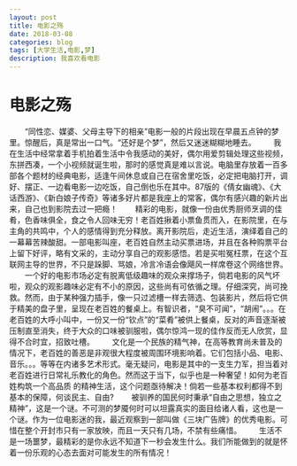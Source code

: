 ```yaml
---
layout: post
title: 电影之殇
date: 2018-03-08
categories: blog
tags: [大学生活,电影,梦]
description: 我喜欢看电影
---
```


# 电影之殇
&emsp;&emsp;“同性恋、媒婆、父母主导下的相亲”电影一般的片段出现在早晨五点钟的梦里。惊醒后，真是常出一口气。“还好是个梦”，然后又迷迷糊糊地睡去。
&emsp;&emsp;我在生活中经常拿着手机拍着生活中令我感动的美好，偶尔用爱剪辑处理这些视频，东拼西凑，一个小视频就诞生啦，那时的感觉真是难以言说。电脑里存放着一百多部各个题材的经典电影，适逢午间休息或自己在宿舍里吃饭，必定把电脑打开，调好、摆正、一边看电影一边吃饭，自己倒也乐在其中。87版的《倩女幽魂》、《大话西游》、《新白娘子传奇》等诸多好片都是我座上的常客，偶尔有感兴趣的新片出来，自己也到影院去过一把瘾！
&emsp;&emsp;精彩的电影，就像一份由优秀厨师烹调的佳肴，色香味俱全，食之令人回味无穷！老百姓揪着小票鱼贯而入，在影院里，在与主角的共鸣中，个人的感情得到充分释放。离开影院后，走近生活，演绎着自己的一幕幕苦辣酸甜。一部电影叫座，老百姓自然主动买票进场，并且在各种购票平台上留下好评，略有文采的，主动分享自己的观影感悟。若是买啦冤枉票，在这个互联网主导的世界，不只是跺脚、骂娘，冷言冷语会像飓风一样席卷这个网络世界。
&emsp;&emsp;一个好的电影市场必定有脱离低级趣味的观众来撑场子，倘若电影的风气坏啦，观众的观影趣味必定有不小的原因，这些尚有可依循之理。仔细深究，尚可挽救。然而，由于某种强力插手，像一只过滤槽一样去筛选、包装影片，然后将它供于精美的盘子里，呈现在老百姓的餐桌上。有智识者，“臭不可闻”，“胡闹”。。。在老百姓的大呼小叫中，一份又一份“钦点”的“菜肴”被供上餐桌，反对的声音逐渐被压制直至消失，终于大众的口味被驯服啦，偶尔惊鸿一现的佳作反而无人欣赏，显得不合时宜，招致吐槽。
&emsp;&emsp;文化是一个民族的精气神，在高等教育尚未普及的情况下，老百姓的善恶是非观很大程度被周围环境影响着。它们包括小品、电影、音乐。。。等等在内诸多艺术形式。毫无疑问，电影是其中的一支生力军，担当着对老百姓进行日常礼乐教化的角色。然而这于当下，似乎也是一种奢望！如何为老百姓构筑一个高品质 的精神生活，这个问题亟待解决！倘若一些基本权利都得不到基本的保障，何谈民主、自由?
&emsp;&emsp;被驯养的国民何时秉承“自由之思想，独立之精神”，这是一个谜。不可测的梦魇何时可以坦露真实的面目给诸人看，这也是一个谜。作为一位电影迷的我，最近观察到一部叫做《三块广告牌》的优秀电影。可惜在整个开封市只有一家放映，而且一天只有几场，不禁有些痛惜。
&emsp;&emsp;生活不是一场噩梦，最精彩的是你永远不知道下一秒会发生什么。我们所能做到的就是怀着一份乐观的心态去面对可能发生的所有情况！
